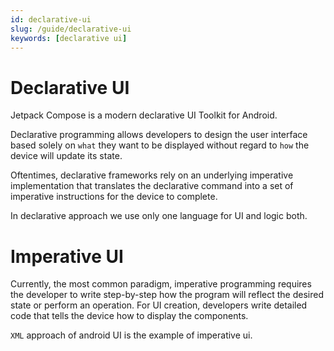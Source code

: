 ```yaml
---
id: declarative-ui
slug: /guide/declarative-ui
keywords: [declarative ui]
---
```


# Declarative UI

Jetpack Compose is a modern declarative UI Toolkit for Android.

Declarative programming allows developers to design the user interface based solely on `what` they want to be displayed without regard to `how` the device will update its state.

Oftentimes, declarative frameworks rely on an underlying imperative implementation that translates the declarative command into a set of imperative instructions for the device to complete.

In declarative approach we use only one language for UI and logic both.

# Imperative UI

Currently, the most common paradigm, imperative programming requires the developer to write step-by-step how the program will reflect the desired state or perform an operation. For UI creation, developers write detailed code that tells the device how to display the components.

`XML` approach of android UI is the example of imperative ui.

